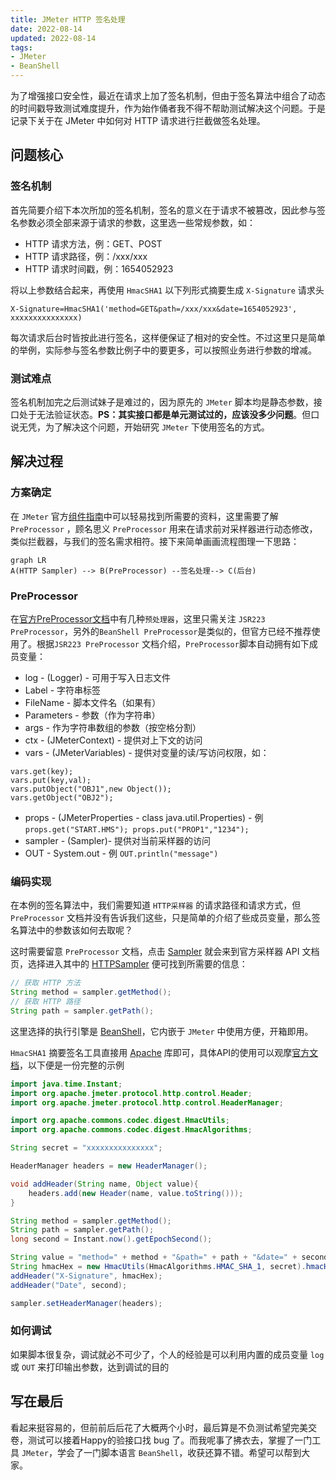 ```yaml
---
title: JMeter HTTP 签名处理
date: 2022-08-14
updated: 2022-08-14
tags:
- JMeter
- BeanShell
---
```


为了增强接口安全性，最近在请求上加了签名机制，但由于签名算法中组合了动态的时间戳导致测试难度提升，作为始作俑者我不得不帮助测试解决这个问题。于是记录下关于在 JMeter 中如何对 HTTP 请求进行拦截做签名处理。

<!-- more -->

## 问题核心

### 签名机制

首先简要介绍下本次所加的签名机制，签名的意义在于请求不被篡改，因此参与签名参数必须全部来源于请求的参数，这里选一些常规参数，如：

- HTTP 请求方法，例：GET、POST
- HTTP 请求路径，例：/xxx/xxx
- HTTP 请求时间戳，例：1654052923

将以上参数结合起来，再使用 `HmacSHA1` 以下列形式摘要生成 `X-Signature` 请求头

```
X-Signature=HmacSHA1('method=GET&path=/xxx/xxx&date=1654052923', xxxxxxxxxxxxxxx)
```

每次请求后台时皆按此进行签名，这样便保证了相对的安全性。不过这里只是简单的举例，实际参与签名参数比例子中的要更多，可以按照业务进行参数的增减。

### 测试难点

签名机制加完之后测试妹子是难过的，因为原先的 `JMeter` 脚本均是静态参数，接口处于无法验证状态。**PS：其实接口都是单元测试过的，应该没多少问题**。但口说无凭，为了解决这个问题，开始研究 `JMeter` 下使用签名的方式。

## 解决过程

### 方案确定

在 `JMeter` 官方[组件指南](https://jmeter.apache.org/usermanual/component_reference.html)中可以轻易找到所需要的资料，这里需要了解 `PreProcessor` ，顾名思义 `PreProcessor` 用来在请求前对采样器进行动态修改，类似拦截器，与我们的签名需求相符。接下来简单画画流程图理一下思路：

```mermaid
graph LR
A(HTTP Sampler) --> B(PreProcessor) --签名处理--> C(后台)
```

### PreProcessor

在[官方PreProcessor文档](https://jmeter.apache.org/usermanual/component_reference.html#preprocessors)中有几种`预处理器`，这里只需关注 `JSR223 PreProcessor`，另外的`BeanShell PreProcessor`是类似的，但官方已经不推荐使用了。根据`JSR223 PreProcessor` 文档介绍，`PreProcessor`脚本自动拥有如下成员变量：

- log - (Logger) - 可用于写入日志文件
- Label - 字符串标签
- FileName - 脚本文件名（如果有）
- Parameters - 参数（作为字符串）
- args - 作为字符串数组的参数（按空格分割）
- ctx - (JMeterContext) - 提供对上下文的访问
- vars - (JMeterVariables) - 提供对变量的读/写访问权限，如：
```
vars.get(key);
vars.put(key,val);
vars.putObject("OBJ1",new Object());
vars.getObject("OBJ2");
```
- props - (JMeterProperties - class java.util.Properties) - 例 `props.get("START.HMS"); props.put("PROP1","1234");`
- sampler - (Sampler)- 提供对当前采样器的访问
- OUT - System.out - 例 `OUT.println("message")`

### 编码实现

在本例的签名算法中，我们需要知道 `HTTP采样器` 的请求路径和请求方式，但 `PreProcessor` 文档并没有告诉我们这些，只是简单的介绍了些成员变量，那么签名算法中的参数该如何去取呢？

这时需要留意 `PreProcessor` 文档，点击 [Sampler](https://jmeter.apache.org/api/org/apache/jmeter/samplers/Sampler.html) 就会来到官方采样器 API 文档页，选择进入其中的 [HTTPSampler](https://jmeter.apache.org/api/org/apache/jmeter/protocol/http/sampler/HTTPSampler.html) 便可找到所需要的信息：

```java
// 获取 HTTP 方法
String method = sampler.getMethod();
// 获取 HTTP 路径
String path = sampler.getPath();
```

这里选择的执行引擎是 [BeanShell](https://beanshell.github.io/)，它内嵌于 `JMeter` 中使用方便，开箱即用。

`HmacSHA1` 摘要签名工具直接用 [Apache](https://commons.apache.org/proper/commons-codec/) 库即可，具体API的使用可以观摩[官方文档](https://commons.apache.org/proper/commons-codec/apidocs/org/apache/commons/codec/digest/HmacUtils.html)，以下便是一份完整的示例

```java
import java.time.Instant;
import org.apache.jmeter.protocol.http.control.Header;
import org.apache.jmeter.protocol.http.control.HeaderManager;

import org.apache.commons.codec.digest.HmacUtils;
import org.apache.commons.codec.digest.HmacAlgorithms;

String secret = "xxxxxxxxxxxxxxx";

HeaderManager headers = new HeaderManager();

void addHeader(String name, Object value){
	headers.add(new Header(name, value.toString()));
}

String method = sampler.getMethod();
String path = sampler.getPath();
long second = Instant.now().getEpochSecond();

String value = "method=" + method + "&path=" + path + "&date=" + second
String hmacHex = new HmacUtils(HmacAlgorithms.HMAC_SHA_1, secret).hmacHex(value);
addHeader("X-Signature", hmacHex);
addHeader("Date", second);

sampler.setHeaderManager(headers);
```

### 如何调试

如果脚本很复杂，调试就必不可少了，个人的经验是可以利用内置的成员变量 `log` 或 `OUT` 来打印输出参数，达到调试的目的

## 写在最后

看起来挺容易的，但前前后后花了大概两个小时，最后算是不负测试希望完美交卷，测试可以接着Happy的验接口找 bug 了。而我呢事了拂衣去，掌握了一门工具 `JMeter`，学会了一门脚本语言 `BeanShell`，收获还算不错。希望可以帮到大家。
